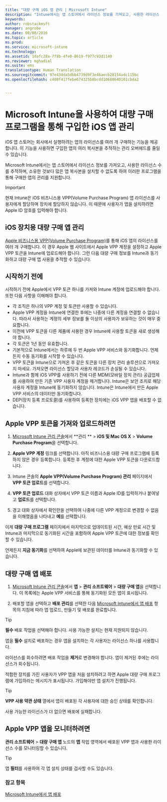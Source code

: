 ```yaml
---
title: "대량 구매 iOS 앱 관리 | Microsoft Intune"
description: "Intune에서는 앱 스토어에서 라이선스 정보를 가져오고, 사용한 라이선스 수를 추적하며, 소유한 것보다 많은 앱 복사본을 설치할 수 없도록 하여 Apple에서 구매한 앱을 관리할 수 있습니다."
keywords: 
author: robstackmsft
manager: angrobe
ms.date: 08/08/2016
ms.topic: article
ms.prod: 
ms.service: microsoft-intune
ms.technology: 
ms.assetid: 1dafc28a-7f8b-4fe0-8619-f977c93d1140
ms.reviewer: mghadial
ms.suite: ems
translationtype: Human Translation
ms.sourcegitcommit: 97e434da5dbb4739d9f3e46aecb28154adc115bc
ms.openlocfilehash: c408f417febe674325b8bcdd10688640101cbda2


---
```


# Microsoft Intune을 사용하여 대량 구매 프로그램을 통해 구입한 iOS 앱 관리
iOS 앱 스토어는 회사에서 실행하려는 앱의 라이선스를 여러 개 구매하는 기능을 제공합니다. 이 기능을 사용하면 구입한 앱의 여러 복사본을 추적하는 관리 오버헤드를 줄일 수 있습니다.

Microsoft Intune에서는 앱 스토어에서 라이선스 정보를 가져오고, 사용한 라이선스 수를 추적하며, 소유한 것보다 많은 앱 복사본을 설치할 수 없도록 하여 이러한 프로그램을 통해 구매한 앱의 관리를 지원합니다.

> [!Important]
> 현재 Intune은 iOS 비즈니스용 VPP(Volume Purchase Program) 앱 라이선스를 사용자에게 할당하며 장치에 할당하지 않습니다. 이 때문에 사용자가 앱을 설치하려면 Apple ID 암호를 입력해야 합니다.

## iOS 장치용 대량 구매 앱 관리
[Apple 비즈니스용 VPP(Volume Purchase Program)](http://www.apple.com/business/vpp/)를 통해 iOS 앱의 라이선스를 여러 개 구매합니다. 이 경우 Apple 웹 사이트에서 Apple VPP 계정을 설정하고 Apple VPP 토큰을 Intune에 업로드해야 합니다.  그런 다음 대량 구매 정보를 Intune과 동기화하고 대량 구매 앱 사용을 추적할 수 있습니다.

## 시작하기 전에
시작하기 전에 Apple에서 VPP 토큰 하나를 가져와 Intune 계정에 업로드해야 합니다. 또한 다음 사항을 이해해야 합니다.

* 각 조직은 하나의 VPP 계정 및 토큰만 사용할 수 있습니다.
* Apple VPP 계정을 Intune에 연결한 후에는 나중에 다른 계정을 연결할 수 없습니다. 따라서 사용하는 계정의 세부 정보를 둘 이상의 사용자가 보유하는 것이 매우 중요합니다.
* 이전에 VPP 토큰을 다른 제품에 사용한 경우 Intune에 사용할 토큰을 새로 생성해야 합니다.
* 각 토큰은 1년 동안 유효합니다.
* 기본적으로 Intune에서는 하루에 두 번 Apple VPP 서비스와 동기화합니다. 언제든지 수동 동기화를 시작할 수 있습니다.
* VPP 토큰을 Intune으로 가져온 후 같은 토큰을 다른 장치 관리 솔루션으로 가져오지 마세요. 가져오면 라이선스 할당과 사용자 레코드가 손실될 수 있습니다.
* Intune과 함께 iOS VPP를 사용하기 전에 다른 MDM(모바일 장치 관리) 공급업체를 사용하여 만든 기존 VPP 사용자 계정을 제거합니다. Intune은 보안 조치로 해당 사용자 계정을 Intune에 동기화하지 않습니다. Intune은 Intune에서 만든 Apple VPP 서비스의 데이터만 동기화합니다.
* DEP(장치 등록 프로토콜)를 사용하여 등록한 장치에는 iOS VPP 앱을 배포할 수 없습니다.

## Apple VPP 토큰을 가져와 업로드하려면

1.  [Microsoft Intune 관리 콘솔](https://manage.microsoft.com)에서 **관리 ** &gt; **iOS 및 Mac OS X** &gt; **Volume Purchase Program**을 선택합니다.

2.  **Apple VPP 계정** 링크를 선택합니다. 아직 비즈니스용 대량 구매 프로그램에 등록하지 않은 경우 등록합니다. 등록한 후 계정에 대한 Apple VPP 토큰을 다운로드합니다.

3.  Intune 콘솔의 **Apple VPP(Volume Purchase Program) 관리** 페이지에서 **VPP 토큰 업로드**를 선택합니다.

4.  **VPP 토큰 업로드** 대화 상자에서 VPP 토큰 이름과 Apple ID를 입력하거나 붙여넣고 **업로드**를 선택합니다.

5.  경고 대화 상자에서 확인란을 선택하여 나중에 다른 VPP 계정으로 변경할 수 없음을 이해했음을 나타내고 **예**를 선택합니다.

이제 **대량 구매 프로그램** 페이지에서 마지막으로 업데이트된 시간, 예상 만료 시간 및 Intune과 마지막으로 동기화된 시간을 포함하여 Apple VPP 토큰에 대한 정보를 확인할 수 있습니다.

언제든지 **지금 동기화**를 선택하여 Apple에 보관된 데이터를 Intune과 동기화할 수 있습니다.

## 대량 구매 앱 배포

1.  [Microsoft Intune 관리 콘솔](https://manage.microsoft.com)에서 **앱** &gt; **관리 소프트웨어** &gt; **대량 구매 앱**을 선택합니다. 이 목록에는 Apple VPP 서비스를 통해 동기화된 모든 앱이 표시됩니다.

2.  배포할 앱을 선택하고 **배포 관리**를 선택한 다음 [Microsoft Intune에서 앱 배포](deploy-apps-in-microsoft-intune.md) 항목의 지침에 따라 앱 업로드, 만들기 및 배포를 완료합니다.

> [!TIP]
> **필수** 배포 작업을 선택해야 합니다. 사용 가능한 설치는 현재 지원되지 않습니다.

앱을 **필수** 설치로 배포하는 경우 앱을 설치하는 각 사용자는 라이선스 하나를 사용합니다.

라이선스를 회수하려면 배포 작업을 **제거**로 변경해야 합니다. 앱이 제거된 후에는 라이선스가 회수됩니다.

적합한 장치를 가진 사용자가 VPP 앱을 처음 설치하려고 하면 Apple 대량 구매 프로그램에 가입하라는 메시지가 표시됩니다. 가입해야만 앱 설치가 진행됩니다.

> [!TIP]
> **VPP 사용 약관 상태** 열에서 앱이 배포된 각 사용자에 대한 승인 상태를 확인합니다.

사용 가능한 라이선스가 더 없으면 배포에 실패합니다.

## Apple VPP 앱을 모니터하려면
**관리 소프트웨어** &gt; **대량 구매 앱** 노드의 **앱** 작업 영역에서 배포된 VPP 앱과 사용한 라이선스 수를 모니터링할 수 있습니다.

> [!TIP]
> 앱 **필터**를 사용하여 각 앱 설치 상태를 검사할 수도 있습니다.

### 참고 항목
[Microsoft Intune에서 앱 배포](deploy-apps-in-microsoft-intune.md)



<!--HONumber=Aug16_HO2-->


